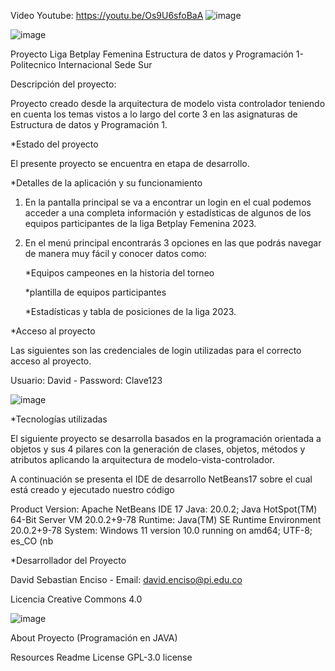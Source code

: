 Video Youtube: https://youtu.be/Os9U6sfoBaA
   ![image](https://github.com/davidatian/ProyectoLigaFemDataPro/assets/113490906/ede6700a-d66d-42b0-8de6-7d048f920ac0)


   ![image](https://github.com/davidatian/ProyectoLigaFemDataPro/assets/113490906/c2f766e5-8334-459d-aad6-1e294be89f08)


Proyecto Liga Betplay Femenina Estructura de datos y Programación 1- Politecnico Internacional Sede Sur

Descripción del proyecto:

Proyecto creado desde la arquitectura de modelo vista controlador teniendo en cuenta los temas vistos a lo largo del corte 3 en las asignaturas de Estructura de datos y Programación 1.

*Estado del proyecto

El presente proyecto se encuentra en etapa de desarrollo.

*Detalles de la aplicación y su funcionamiento

1. En la pantalla principal se va a encontrar un login en el cual podemos acceder a una completa información y estadísticas de algunos de los equipos participantes de la liga Betplay Femenina 2023.
2. En el menú principal encontrarás 3 opciones en las que podrás navegar de manera muy fácil y conocer datos como:

   *Equipos campeones en la historia del torneo
 
   *plantilla de equipos participantes
 
   *Estadísticas y tabla de posiciones de la liga 2023.

*Acceso al proyecto

Las siguientes son las credenciales de login utilizadas para el correcto acceso al proyecto.

Usuario: David - Password: Clave123

![image](https://github.com/davidatian/ProyectoLigaFemDataPro/assets/113490906/f53e51fa-f2ce-443e-9fcf-f98771c405b4)



*Tecnologías utilizadas

El siguiente proyecto se desarrolla basados en la programación orientada a objetos y sus 4 pilares con la generación de clases, objetos, métodos y atributos aplicando la arquitectura de modelo-vista-controlador. 

A continuación se presenta el IDE de desarrollo NetBeans17 sobre el cual está creado y ejecutado nuestro código

Product Version: Apache NetBeans IDE 17 Java: 20.0.2; Java HotSpot(TM) 64-Bit Server VM 20.0.2+9-78 Runtime: Java(TM) SE Runtime Environment 20.0.2+9-78 System: Windows 11 version 10.0 running on amd64; UTF-8; es_CO (nb

*Desarrollador del Proyecto

David Sebastian Enciso - Email: david.enciso@pi.edu.co

Licencia
Creative Commons 4.0

![image](https://github.com/davidatian/ProyectoLigaFemDataPro/assets/113490906/4360df40-4ed1-4489-84a1-b64cb88031f2)



About
Proyecto (Programación en JAVA)

Resources
 Readme
License
 GPL-3.0 license


